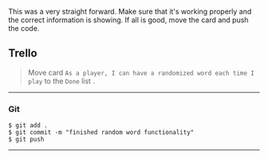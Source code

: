 ﻿
This was a very straight forward. Make sure that it's working properly and the correct information is showing. If all is good, move the card and push the code.

## Trello

> Move card  `As a player, I can have a randomized word each time I play`   to the `Done`  list .
> 
----------

### Git


```
$ git add .
$ git commit -m "finished random word functionality"
$ git push
```

----------
